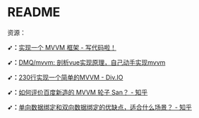 # README

资源：

**➹：**[实现一个 MVVM 框架 - 写代码啦！](https://xiedaimala.com/courses/71e7409a-b986-4acb-89af-d9846f7af093#/common)

**➹：**[DMQ/mvvm: 剖析vue实现原理，自己动手实现mvvm](https://github.com/DMQ/mvvm)

**➹：**[230行实现一个简单的MVVM - Div.IO](https://div.io/topic/1890)

**➹：**[如何评价百度新造的 MVVM 轮子 San？ - 知乎](https://www.zhihu.com/question/65498751)

**➹：**[单向数据绑定和双向数据绑定的优缺点，适合什么场景？ - 知乎](https://www.zhihu.com/question/49964363)

